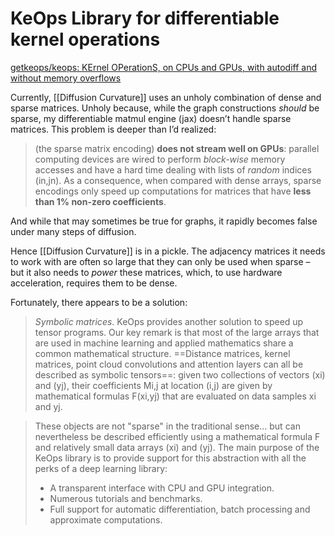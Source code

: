 # KeOps Library for differentiable kernel operations

[getkeops/keops: KErnel OPerationS, on CPUs and GPUs, with autodiff and without memory overflows](https://github.com/getkeops/keops)

Currently, [[Diffusion Curvature]] uses an unholy combination of dense and sparse matrices. Unholy because, while the graph constructions *should* be sparse, my differentiable matmul engine (jax) doesn’t handle sparse matrices. This problem is deeper than I’d realized:

> (the sparse matrix encoding) **does not stream well on GPUs**: parallel computing devices are wired to perform _block-wise_ memory accesses and have a hard time dealing with lists of _random_ indices (in,jn). As a consequence, when compared with dense arrays, sparse encodings only speed up computations for matrices that have **less than 1% non-zero coefficients**.

And while that may sometimes be true for graphs, it rapidly becomes false under many steps of diffusion.

Hence [[Diffusion Curvature]] is in a pickle. The adjacency matrices it needs to work with are often so large that they can only be used when sparse – but it also needs to *power* these matrices, which, to use hardware acceleration, requires them to be dense.

Fortunately, there appears to be a solution:

> *Symbolic matrices*. KeOps provides another solution to speed up tensor programs. Our key remark is that most of the large arrays that are used in machine learning and applied mathematics share a common mathematical structure. ==Distance matrices, kernel matrices, point cloud convolutions and attention layers can all be described as symbolic tensors==: given two collections of vectors (xi) and (yj), their coefficients Mi,j at location (i,j) are given by mathematical formulas F(xi,yj) that are evaluated on data samples xi and yj. 

> These objects are not "sparse" in the traditional sense… but can nevertheless be described efficiently using a mathematical formula F and relatively small data arrays (xi) and (yj). The main purpose of the KeOps library is to provide support for this abstraction with all the perks of a deep learning library:
> - A transparent interface with CPU and GPU integration.
> - Numerous tutorials and benchmarks.
> - Full support for automatic differentiation, batch processing and approximate computations.




